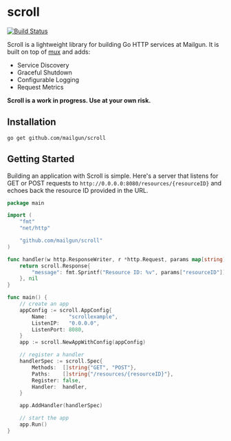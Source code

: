 # scroll

[![Build Status](http://img.shields.io/travis/mailgun/scroll/master.svg)](https://travis-ci.org/mailgun/scroll)


Scroll is a lightweight library for building Go HTTP services at Mailgun. It is
built on top of [mux](http://www.gorillatoolkit.org/pkg/mux) and adds:

- Service Discovery
- Graceful Shutdown
- Configurable Logging
- Request Metrics

**Scroll is a work in progress. Use at your own risk.**

## Installation

```
go get github.com/mailgun/scroll
```

## Getting Started

Building an application with Scroll is simple. Here's a server that listens for GET or POST requests to `http://0.0.0.0:8080/resources/{resourceID}` and echoes back the resource ID provided in the URL.

```go
package main

import (
	"fmt"
	"net/http"

	"github.com/mailgun/scroll"
)

func handler(w http.ResponseWriter, r *http.Request, params map[string]string) (interface{}, error) {
	return scroll.Response{
		"message": fmt.Sprintf("Resource ID: %v", params["resourceID"]),
	}, nil
}

func main() {
	// create an app
	appConfig := scroll.AppConfig{
		Name:       "scrollexample",
		ListenIP:   "0.0.0.0",
		ListenPort: 8080,
	}
	app := scroll.NewAppWithConfig(appConfig)

	// register a handler
	handlerSpec := scroll.Spec{
		Methods:  []string{"GET", "POST"},
		Paths:    []string{"/resources/{resourceID}"},
		Register: false,
		Handler:  handler,
	}

	app.AddHandler(handlerSpec)

	// start the app
	app.Run()
}
```
